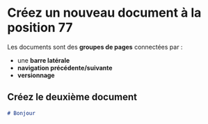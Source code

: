 # Créez un nouveau document à la position 77

Les documents sont des **groupes de pages** connectées par :

- une **barre latérale**
- **navigation précédente/suivante**
- **versionnage**

## Créez le deuxième document

```md title="docs/hello.md"
# Bonjour
```
